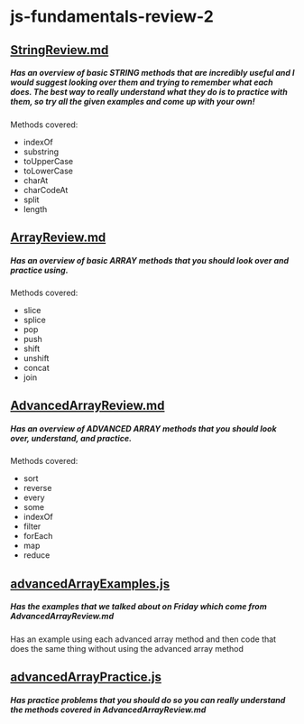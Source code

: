 # js-fundamentals-review-2

## [StringReview.md](https://github.com/nspektor/js-fundamentals-review-2/blob/master/StringReview.md)
##### Has an overview of basic STRING methods that are incredibly useful and I would suggest looking over them and trying to remember what each does. The best way to really understand what they do is to practice with them, so try all the given examples and come up with your own!
Methods covered:
 * indexOf
 * substring
 * toUpperCase
 * toLowerCase
 * charAt
 * charCodeAt
 * split
 * length

## [ArrayReview.md](https://github.com/nspektor/js-fundamentals-review-2/blob/master/ArrayReview.md)
##### Has an overview of basic ARRAY methods that you should look over and practice using.
Methods covered:
 * slice
 * splice
 * pop
 * push
 * shift
 * unshift
 * concat
 * join

## [AdvancedArrayReview.md](https://github.com/nspektor/js-fundamentals-review-2/blob/master/AdvancedArrayReview.md)
##### Has an overview of ADVANCED ARRAY methods that you should look over, understand, and practice.

Methods covered:
 * sort
 * reverse
 * every
 * some
 * indexOf
 * filter
 * forEach
 * map
 * reduce

## [advancedArrayExamples.js](https://github.com/nspektor/js-fundamentals-review-2/blob/master/advancedArrayExamples.js)
##### Has the examples that we talked about on Friday which come from AdvancedArrayReview.md
Has an example using each advanced array method and then code that does the same thing without using the advanced array method

## [advancedArrayPractice.js](https://github.com/nspektor/js-fundamentals-review-2/blob/master/advancedArrayPractice.js)
##### Has practice problems that you should do so you can really understand the methods covered in AdvancedArrayReview.md

